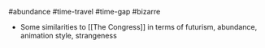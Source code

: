 #abundance #time-travel #time-gap #bizarre 

- Some similarities to [[The Congress]] in terms of futurism, abundance, animation style, strangeness 
